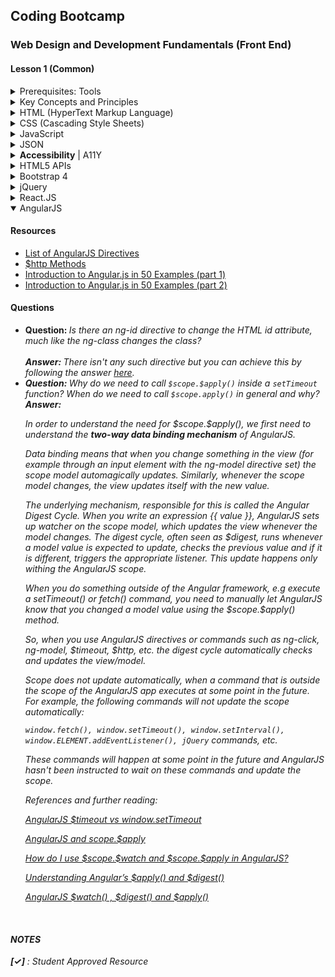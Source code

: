 ## Coding Bootcamp

### Web Design and Development Fundamentals (Front End)

#### Lesson 1 (Common)


<details>
  <summary>Prerequisites: Tools</summary>
  <h5>Editors</h5>
  <ul>
	  <li>
      	<a href="https://code.visualstudio.com/" target="_blank">Visual Studio Code</a>
        <ul>
		<li>
			<a href="https://docs.emmet.io/" target="_blank">Emmet Documentation</a>
		</li>
	        <li>
            <a href="https://marketplace.visualstudio.com/items?itemName=ritwickdey.LiveServer" target="_blank">LiveServer Extension</a></li>
	        <li>
            <a href="https://marketplace.visualstudio.com/items?itemName=hdg.live-html-previewer" target="_blank">HTML Live Previewer Extension</a></li>
		<li>
			<a href="https://vscodecandothat.com/" target="_blank">All the best things about Visual Studio Code that nobody ever bothered to tell you</a>
		</li>
        </ul>
       </li>
      <li><a href="https://www.sublimetext.com/" target="_blank">Sublime Text</a></li>
      <li><a href="https://atom.io/" target="_blank">Atom Editor</a></li>
  </ul>
  <h5>Browsers</h5>
  <p>
  <a href="https://www.google.com/chrome/" target="_blank">Google <strong>Chrome</strong></a><br/>	
  <a href="https://www.mozilla.org/en-US/firefox/" target="_blank">Mozilla <strong>FireFox</strong></a>	
  </p>
  <h4>Questions &amp; Answers</h4>
  <ul>
  <li><strong>Question:</strong><em> The VSCode command <code>code .</code> is not working.</em>
  <br> <strong>Answer:</strong> Open the Command Palette (Ctrl+P or Cmd+P (Mac)), type <code>shell command</code> and select <code>Shell Command: Install 'code' command in PATH </code></li>  </ul>

</details>


<details>
  <summary>Key Concepts and Principles</summary>
  <p>Syllabus: 4.1.1 ~ 4.1.3</p>

  <h4>Resources</h4>
  <ul>
	<li><a href="https://codeburst.io/10-steps-to-solving-a-programming-problem-8a32d1e96d74">10 Steps to Solving a Programming Problem</a></li>
  </ul>

  <h4>References</h4>
  <ul>
  <li><a href="https://marksheet.io/introduction.html">The Web for Absolute Beginners</a></li>
  <li><a href="https://kostasx.github.io/EventLoop/Education/tmp/WebOversimplified/index.html#/">The Web Oversimplified</a></li>
  <li><a href="https://learn.onemonth.com/understanding-http-basics/">Understanding HTTP Basics</a></li>
  <li><a href="https://developer.mozilla.org/en-US/docs/Web/HTTP/Basics_of_HTTP/MIME_types">MIME Types</a></li>
  <li><a href="https://httpstatuses.com/">HTTP Status Codes</a></li>
  <li><a href="https://www.w3.org/Protocols/rfc2616/rfc2616-sec10.html">HTTP Status Code Definitions</a></li>
  <li><a href="https://developer.mozilla.org/en-US/docs/Web/HTTP/Methods">HTTP Request Methods</a></li>

</ul>

</details>

<details id="html">
  <summary>HTML (HyperText Markup Language)</summary>
  <h4>References</h4>
  <ul>
	  <li><a href="https://htmlreference.io"><strong>HTMLReference.io</strong></a></li>

<li><strong>HTML: </strong><a href="https://www.youtube.com/watch?v=yCf9i8rJvtg&list=PLF308KNnRLF5xGLpd5ewXEPFxkgRQLl4f">A short introduction to the HTML Document</a></li>

<li>
	<strong>Tables: </strong>
  	<a href="https://learn.shayhowe.com/html-css/organizing-data-with-tables/" target="_blank">Organizing Data with Tables</a>
    </li>

<li>
<strong>Forms:</strong>
<ul>
<li>
  	<a href="https://learn.shayhowe.com/html-css/building-forms/" target="_blank">Building Forms</a>
</li>
<li>
  	<a href="https://medium.freecodecamp.org/a-step-by-step-guide-to-getting-started-with-html-forms-7f77ae4522b5" target="_blank">A step-by-step guide to getting started with HTML forms</a>
</li>


<li>
  	<a href="https://codepen.io/kostasx/pen/MxKEpR?editors=1000" target="_blank">HTML5 Input Elements</a>
</li>

</ul>
</li>


</ul>
  <h4>Exercises / Practice</h4>
  <ul>
	  <li>
      	<a href="./4.2/class-exercise-5.html/" target="_blank">Class Exercise 5</a>
        <ul>
        <li><a href="https://codepen.io/kostasx/pen/QoywJQ?editors=0010#" target="_blank">CodePen</a></li>
        <li><a href="https://gist.github.com/kostasx/3c8c5fa9bee0047f0c7fb18baf50d4bf" target="_blank">Gist</a></li>
        </ul>
      </li>
	  <li><a href="./4.2/class-exercise-10/" target="_blank">Class Exercise 10</a></li>
	  <li>
      	<a href="./4.2/class-exercise-11.html/" target="_blank">Class Exercise 11</a>
        <ul>
        <li><a href="https://codepen.io/kostasx/pen/drGzVx?editors=0100#" target="_blank">CodePen</a></li>
        <li><a href="https://gist.github.com/kostasx/5244c8b686e808366f2573f6d71d94a3" target="_blank">Gist</a></li>
        </ul>
      </li>
      <li><strong>Forms: </strong><a href="https://codepen.io/kostasx/pen/WmOVmz?editors=1100">Recreating the Wikipedia Login Form</a></li>
  </ul>

  <h4>Resources</h4>
  <ul>
	<li>
		<a href="https://validator.w3.org/nu/" target="_blank"><strong>W3C HTML Checker</strong></a>
	</li>
	  <li>
      	<a href="https://scrimba.com/g/ghtml" target="_blank">Introduction to HTML (scrimba.com)</a>
      </li>
	  <li>
      	<a href="https://www.youtube.com/watch?v=yCf9i8rJvtg&list=PLF308KNnRLF5xGLpd5ewXEPFxkgRQLl4f" target="_blank">HTML Basics - Simple Document:</a>
      </li>
	  <li>
      	<a href="https://learn.shayhowe.com/html-css/getting-to-know-html/" target="_blank">Getting to know HTML</a>
      </li>
	  <li>
      	<a href="https://marksheet.io/html-basics.html" target="_blank">HTML Basics</a>
      </li>
	  <li>
      	<a href="http://tutorials.codebar.io/" target="_blank">Codebar Tutorials</a>
      </li>
</ul>
  <h4>Questions &amp; Answers</h4>
  <ul>
  <li><strong>Question:</strong><em> Which extension should I choose for my HTML files and why, .html or .html?</em><br><strong>Answer:</strong> The short answer. There is none. They are exactly the same.<br><a href="https://stackoverflow.com/questions/1163738/htm-vs-html">Reference</a></li>
<br>  
  <li>
      <strong>Question:</strong><em> I have the following code: <code> &lt;td rowspan="2"&gt;DATA&lt;/td&gt; </code>
    How do I change the inline style? Where do I insert the style attribute?</em><br>
    <strong>Answer:</strong> You can add as many HTML Tag attributes as you like, separated by space:<br><br>
    <code>&lt;td rowspan="2" style=""&gt;DATA&lt;/td&gt;</code>
    <br><br>OR (order of attributes does not matter):<br><br>
    <code>&lt;td style="" rowspan="2"&gt;DATA&lt;/td&gt;</code>

  </li>
  
  
  </ul>

</details>

<details id="css">
  <summary>CSS (Cascading Style Sheets)​</summary>
  <p>Syllabus:</p>
  <h4>References</h4>
  <ul>
  <li><a href="https://cssreference.io"><strong>CSSReference.io</strong></a></li>
  <li>
    	<strong>CSS Layouts</strong> 
    	<ul>
  		<li><a href="https://www.w3schools.com/css/css_website_layout.asp">CSS Website Layout</a></li>
   		<li><a href="https://www.w3schools.com/html/html_layout.asp">HTML Layouts</a></li>
    		<li><a href="https://developer.mozilla.org/en-US/docs/Learn/CSS/CSS_layout/Introduction">Introduction to CSS Layout</a></li>
            <li><a href="http://learnlayout.com/">Learn CSS Layout</a></li>
    	</ul>
	</li>
	<li>
		<strong>CSS Selectors:</strong>
		<ul>
			<li>
			  	<a href="https://marksheet.io/css-selectors.html" target="_blank">How to target HTML Elements (using CSS Selectors)</a>
			</li>
			<li>
			  	<a href="https://developer.mozilla.org/en-US/docs/Web/CSS/CSS_Selectors" target="_blank">CSS Selectors (Mozilla Developer Network)</a>
			</li>
			<li>
			  	<a href="https://www.w3.org/TR/CSS22/selector.html" target="_blank">CSS Selectors (W3C)</a>
			</li>
			<li>
			  	<a href="https://htmldog.com/references/css/selectors/" target="_blank">CSS Selectors Table</a>
			</li>
			<li>
			  	<a href="https://alligator.io/css/css-selectors/" target="_blank">A CSS Selector Reference (Alligator.io)</a>
			</li>
			<li>
			  	<a href="https://learn.shayhowe.com/advanced-html-css/complex-selectors/" target="_blank">Basic and Complex CSS Selectors</a>
			</li>
			<li>
			  	<a href="https://flukeout.github.io/" target="_blank">CSS Diner: Practice CSS Selectors</a>
			</li>
			<li>
			  	<a href="https://specificity.keegan.st/" target="_blank">Specificity Calculator</a>
			</li>


</ul>
	</li>
    <li><strong>Styling:</strong>
	    <ul>
    	<li><a href="https://learn.shayhowe.com/html-css/working-with-typography/">Working with (CSS) Typography</a></li>
    	<li><a href="https://codepen.io/kostasx/pen/zpLKaX?editors=1100">The Cascading Effect</a></li>
    	<li><a href="https://css-tricks.com/what-is-vertical-align/">What is Vertical Align?</a></li>
	    </ul>
    </li>
    <li><strong>Box Model:</strong>
<ul>
  <li><a href="https://learn.shayhowe.com/html-css/opening-the-box-model/">Opening the Box Model</a></li>
  <li><a href="https://www.youtube.com/watch?v=d601NaSSqSE">Box Model Review | NetNinja Video</a></li>
  <li><a href="https://www.youtube.com/watch?v=l8NH6YppJFA">Normal Document Flow</a></li>
  </ul>
</li>
<li><strong>CSS Positioning:</strong>
  <ul>
    <li><a href="https://www.youtube.com/watch?v=YBJqKWXL2vg">CSS Position Relative | NetNinja Video</a></li>
    <li><a href="https://www.youtube.com/watch?v=2JMGG_8T-vY">CSS Absolute Position | NetNinja Video</a></li>
    <li><a href="https://www.youtube.com/watch?v=8fQWx-d5qc8">CSS Fixed Position | NetNinja Video</a></li>
    <li><a href="https://www.youtube.com/watch?v=VwxGKpvW8Zk">CSS Floating Elements | NetNinja Video</a></li>
  </ul>
</li>

<li><strong>CSS Animations:</strong>
<ul>
<li><a href="https://thoughtbot.com/blog/css-animation-for-beginners">CSS Animation for Beginners</a></li>
<li><a href="https://www.w3schools.com/css/css3_animations.asp">CSS Animations</a></li>
<li><a href="https://tympanus.net/codrops/css_reference/keyframes/">Keyframes</a></li>
</ul>
         
</li>

</ul>

  <h4>Resources</h4>
  <ul>
	  <li>
      	<a href="https://scrimba.com/g/gintrotocss" target="_blank">Introduction to CSS (scrimba.com)</a>
      </li>
	  <li>
      	<a href="https://www.youtube.com/playlist?list=PL4cUxeGkcC9gQeDH6xYhmO-db2mhoTSrT" target="_blank">CSS Tutorials For Beginners (YouTube Video Playlist)</a>
      </li>
	  <li>
      	<a href="https://jgthms.com/web-design-in-4-minutes/" target="_blank">Learn the basics of web design in 4 minutes</a>
      </li>
	<li>
		<strong>Centering Elements in CSS: </strong><a href="https://css-tricks.com/centering-css-complete-guide/">Link 1</a> | <a href="https://love2dev.com/blog/absolute-centering-css/">Link 2</a>
	</li>

  </ul>

  <h4>Questions &amp; Answers</h4>
  <ul>
  <li><strong>Question:</strong><em> How do I center an element using CSS?</em><br><strong>Answer:</strong> This is probably the best resource on the subject: <a href="https://css-tricks.com/centering-css-complete-guide/">Centering in CSS: A Complete Guide</a></li>
<br>  
  
  
  </ul>


</details>

<details id="javascript">
  <summary>JavaScript</summary>
  <p>Syllabus:</p>
  <h4>References</h4>
  <ul>
  <li><a href="https://vanillajstoolkit.com/reference/"><strong>Reference Guide:</strong> A quick reference for commonly used JavaScript methods and browser APIs.</a></li>
  <li><a href="https://goo.gl/YwAziN"><strong>Variables: </strong> Visualizing variable hoisting, declaration and value assignment</a></li>
  <li><a href="https://developer.mozilla.org/en-US/docs/Web/JavaScript/Reference/Operators/Operator_Precedence#Table"><strong>Operator Precedence Table</strong> (MDN)</a></li>
	  <li><a href="https://developer.mozilla.org/en-US/docs/Web/JavaScript/Reference/Global_Objects/Error"><strong>Errors</strong></a></li>
	 <li><strong>Objects:</strong>
		 <ul>
			 <li><a href="https://goo.gl/ej6etK">Visualizing Object Equality</a></li>
</ul>
  </li>
  <li id="this-keyword">
	  <strong>The <code>this</code> keyword in JS</strong>
          <ul>
		  <li><a href="https://www.youtube.com/watch?v=gvicrj31JOM" target="_blank">JavaScript this Keyword | Mosh (9 min)</a></li>
		  <li><a href="https://www.youtube.com/watch?v=zE9iro4r918" target="_blank">WTF is THIS: Understanding the "this" keyword in JavaScript (14 min)</a></li>
		  <li><a href="https://developer.mozilla.org/en-US/docs/Web/JavaScript/Reference/Operators/this" target="_blank">this @ MDN <strong>(MUST READ)</strong></a></li>
	  </ul>
  </li>
  <li>
    <strong>DOM:</strong>
    <ul>
    <li>
        <a href="https://developer.mozilla.org/en-US/docs/Web/API/Document_Object_Model/Introduction">Introduction to the DOM (MDN)</a>
    </li>
    <li>
        <a href="https://www.w3schools.com/js/js_htmldom.asp">JavaScript HTML DOM (W3Schools)</a>
    </li>
    <li>
        <a href="https://www.udacity.com/course/javascript-and-the-dom--ud117">JavaScript and the DOM</a>
    </li>
    <li>
        <a href="https://www.digitalocean.com/community/tutorials/introduction-to-the-dom">Introduction to the DOM (Digial Ocean)</a>
    </li>
    <li>
        <a href="https://javascript.info/document">DOM @ javascript.info</a>
    </li>
    <li>
        <a href="https://itnext.io/javascript-fundamentals-master-the-dom-part-1-82433084fb40">JavaScript Fundamentals: Master the DOM! (Part 1)</a>
    </li>
    <li>
        <a href="https://itnext.io/javascript-fundamentals-master-the-dom-part-2-bef36405598e">JavaScript Fundamentals: Master the DOM! (Part 2)</a>
    </li>
    <li>
	    <a href="https://www.youtube.com/watch?v=F1anRyL37lE"><strong>Events</strong> | JavaScript Event Capture, Propagation and Bubbling (9 min)</a>
    </li>
    <li>
	    <a href="https://www.youtube.com/watch?v=SqQZ8SttQsI"><strong>Events</strong> | Event Bubbling (8 min)</a>
    </li>
    <li>
	    <a href="https://www.youtube.com/watch?v=BtOrr7oTH_8"><strong>Events</strong> | Event Propagation Explained (w Bubbling and Capturing)
 (20 min)</a>
    </li>

</ul>
</li>
	  
  </ul>

  <h4>Resources</h4>
  <ul>
  <li><a href="https://scrimba.com/g/gintrotojavascript">Introduction to JavaScript (Interactive Screencasts @ scrimba.com)</a></li>
	  <li>
      	<a href="https://www.youtube.com/watch?v=W6NZfCO5SIk" target="_blank">JavaScript Tutorial: Learn JavaScript in 1 Hour [2019]</a>
      </li>

<li>
<a href="https://learnxinyminutes.com/docs/javascript/">Learn X in Y Minutes: JavaScript</a>
</li>
<li><a href="https://jgthms.com/javascript-in-14-minutes/">JavaScript in 14 minutes</a></li>

  </ul>

  <h4>Questions &amp; Answers</h4>
  <ul>
  <li><strong>Question:</strong><em> How do I combine a checkbox input element with an image?</em><br><strong>Answer:</strong> <a href="https://codepen.io/kostasx/pen/VNGRKJ">Code Solution</a></li>
	<li><strong>Question:</strong><em> What exactly is the <strong>bubbles</strong> property of the Event Object?</em><br><strong>Answer:</strong> <em>The <strong>bubbles</strong> property contains a Boolean value that indicates whether the current event can propagate up the DOM hierarchy or not. There are two types of events, one propagates up the DOM hierarchy, the other does not.</em><br><a href="http://help.dottoro.com/ljghpfmx.php">Reference</a><br>Also see the <strong>Event Propagation Explained</strong> and <strong>JavaScript Event Capture, Propagation and Bubbling </strong> videos in the section above in order to understand how Events propagate in the DOM.</li>
<br>  
  
  
  </ul>

</details>

<details id="json">
<summary>JSON</summary>
<h4>Resources</h4>
  <ul>
  <li>
  <a href="https://www.youtube.com/embed/EcXc7OFV0_4?start=38&end=141&version=3"><strong>What is JSON?</strong></a>
  </li>
</ul>
</details>

<details id="accessibility">
<summary><strong>Accessibility</strong> | A11Y</summary>
<h4>Resources</h4>
  <ul>
  <li>
  <a href="https://uxdesign.cc/designing-for-accessibility-is-not-that-hard-c04cc4779d94"><strong>Designing for accessibility is not that hard: </strong>7 easy-to-implement guidelines to design a more accessible web</a>
  </li>

  <li>
  <a href="https://blog.prototypr.io/designing-usable-and-accessible-buttons-dffb464d9be2">Designing Usable and Accessible Buttons</a>
  </li>

  <li>
  <a href="https://a11yproject.com/checklist.html"><strong>Web Accessibility Checklist: </strong>A beginner's guide to web accessibility
</a>
  </li>

  <li>
  <a href="http://web-accessibility.carnegiemuseums.org/content/buttons/"><strong>Web Accessibility Guidelines v1.0:</strong> Links, Buttons, &amp; Other Clickable Elements</a>
  </li>

  <li>
  <a href="https://www.deque.com/blog/accessible-aria-buttons/"><strong>Building Accessible Buttons with ARIA:</strong> A11y Support Series</a>
  </li>
  
  <li>
  <a href="https://developer.mozilla.org/en-US/docs/Web/Accessibility/ARIA/forms/Basic_form_hints">Basic form hints
</a>
  </li>

  <li>
  <a href="https://www.w3.org/TR/wai-aria-practices/"><strong>WAI-ARIA Authoring Practices 1.1</strong></a>
  </li>

  <li>
  <a href="https://www.w3.org/TR/wai-aria-practices/#button"><strong>WAI-ARIA Authoring Practices 1.1</strong>: Button</a>
  </li>

  <li>
  <a href="https://www.w3.org/TR/wai-aria-practices/examples/button/button.html"><strong>WAI-ARIA Authoring Practices 1.1</strong>: Button Examples</a>
  </li>

  <li>
  <a href="https://achecker.ca/checker/index.php">Web Accessibility Checker</a>
  </li>

  <li>
  <a href="https://www.w3.org/WAI/ER/tools/">Web Accessibility Evaluation Tools List</a>
  </li>

</ul>
</details>

<details>
<summary>HTML5 APIs</summary>
  <p>Syllabus:</p>
  <h4>References</h4>
  <ul>
    <li>
      <a href="https://developer.mozilla.org/en-US/docs/Web/API"><strong>Web APIs</strong></a>
    </li>
	  <li><strong>Drag and Drop API</strong></li>
	  <ul>
		  <li><a href="https://javascript.info/mouse-drag-and-drop">Drag'n'Drop with mouse events | JavaScript.info</a></li>
	  </ul>
    <li>
	    <strong>Geolocation API</strong>
	    <ul>
		    <li>Simple Example of a Map using Geolocation and the OpenLayers Library: [ <a href="https://github.com/kostasx/EventLoop/blob/master/Education/afdemp/HTML5/geolocation/openlayers-example.html">Code</a> | <a href="https://eventloop.gr/Education/afdemp/HTML5/geolocation/openlayers-example.html">Demo</a> ]</li>
	    </ul>
    </li>
	<li>
      <strong>Media API:</strong>
	  <ul>
          <li><i>The Media API is a JavaScript API that is part of HTML5 that allows you to interact with the audio and video elements.</i></li>
		   <li>
               <a href="https://developer.mozilla.org/en-US/docs/Web/HTML/Element/video">The <strong>&lt;video&gt;</strong> Element</a>    <ul>
               <li><a href="https://developer.mozilla.org/en-US/docs/Web/HTML/Element/video#Events">Video Element <strong>Events</strong> <i>(play, pause, ended, etc.)</i></a></li>
               <li><strong>Test Videos:</strong></li>
               <li><a href="http://clips.vorwaerts-gmbh.de/big_buck_bunny.mp4">Big Bunny (format: video/mp4)</a></li>
               <li><a href="http://clips.vorwaerts-gmbh.de/big_buck_bunny.ogv">Big Bunny (format: video/ogg)</a></li>
               <li><a href="http://clips.vorwaerts-gmbh.de/big_buck_bunny.webm">Big Bunny (format: video/webm)</a></li>
               </ul>
           </li>
       </ul>
     </li>

  <h4>Questions</h4>
  <ul>
  <li><strong>Question: </strong><i>What is the difference between .ogg, .ogv and .oga?</i><br><strong>Answer: </strong>There's difference between .ogg and .ogv. Ogg may be used for both audio and video content. Ogv is a video file container. Initially, .ogg format served for both audio and video files.
    But now (usually) .ogv is used for video files and .ogg or .oga for audio files.</li>
  <li id="how-to-get-the-current-cursor-position-in-an-iframe"><strong>Question: </strong><i>How to get the current cursor position in an iframe?</i><br><strong>Answer: </strong> You can use the postMessage API to send data from the iframe to the parent page or vice versa. Here's a simple example:
  
  <code>parent.html:</code>
  <pre><code>&lt;html&gt;&#10;&lt;head&gt;
    &lt;title&gt;Parent&lt;/title&gt;&#10;&lt;/head&gt;&#10;&lt;body&gt;&#10;
&lt;h1&gt;Parent&lt;/h1&gt;&#10;
&lt;iframe src=&quot;child.html&quot; frameborder=&quot;1&quot;&gt;&lt;/iframe&gt;&#10;
&lt;script&gt;&#10;
window.addEventListener(&quot;message&quot;, function(e) {&#10;
    console.log( &quot;Cursor X and Y from iframe: &quot;, e.data );&#10;
});&#10;
&lt;/script&gt;&#10;&lt;/body&gt;&#10;&lt;/html&gt;
</code></pre>
<code>child.html:</code><br><br>
<pre><code>&lt;html&gt;&#10;&lt;head&gt;
    &lt;title&gt;Child&lt;/title&gt;&#10;&lt;/head&gt;&#10;&lt;body&gt;&#10;
&lt;h1&gt;Child&lt;/h1&gt;&#10;
&lt;script&gt;&#10;
document.body.addEventListener(&quot;mousemove&quot;, function(e) {&#10;
    window.parent.postMessage({
      x: e.clientX,
      y: e.clientY
   }, &quot;*&quot;);&#10;
});&#10;
&lt;/script&gt;&#10;&lt;/body&gt;&#10;&lt;/html&gt;</code></pre>

</li>

  <li>
    <strong>Question: </strong><i>Do we need a closing <code>source</code> tag?</i>
    <br>
    <strong>Answer: </strong>No, there's no need for either a closing &lt;/source&gt; tag or even a self-closing slash (optional): &lt;source src=&quot;&quot; /&gt;, as &lt;source src=&quot;&quot;&gt; will suffice. The &lt;source&gt; tag belongs to the family of HTML tags that accept no content, also known as "void" tags.<br>
    <p>References:</p>
    <p><a href="https://developer.mozilla.org/en-US/docs/Web/HTML/Element/source#Usage_notes">1</a></p>
    <p><a href="https://developer.mozilla.org/en-US/docs/Web/HTML/Element/source">2</a></p>
    <p><a href="https://html.spec.whatwg.org/#the-source-element">3</a></p>
    <p><a href="https://html.spec.whatwg.org/multipage/syntax.html#elements-2">Void Elements</a></p>
  </li>

  <li>
    <strong>Question: </strong><i>Can the &lt;video&gt; element accept a height setting that will distort (stretch) the video being displayed?</i>
    <br>
    <strong>Answer: </strong>Yes, you can use the CSS object-fit rule for that. <a href="https://codepen.io/kostasx/pen/MWWjrJo">Click for example code</a>
    <p><strong>NOTE:</strong> Keep in mind that object-fit is <a href="https://caniuse.com/#search=object-fit">not supported</a> by IE11</p>

  </li>

  <li>
    <strong>Question: </strong><i>Can I use a specific frame of a &lt;video&gt; element as its poster image?</i>
    <br>
    <strong>Answer: </strong>No, you can just grab a screenshot of a specific video frame, save it as a file and use it in the `poster` attribute as a value.
  </li>

  <li>
    <strong>Question: </strong><i>When I try to display the duration property of a &lt;video&gt; element, I get <strong>NaN</strong>.</i>
    <br>
    <strong>Answer: </strong>This means that the video metadata (which includes the duration value) has not yet loaded. You can use an event listener in the 'loadedmetadata' event to run any commands that will be using the duration property. <a href="https://codepen.io/kostasx/pen/QWWKagG?editors=1111">Example Code</a>
  </li>

  <li>
    <strong>Question: </strong><i>An element is not made draggable in FireFox, event when the draggable="true" attribute is set.</i>
    <br>
    <strong>Answer: </strong>Due to some browser vendor inconsistencies, you need to set a "dragstart" event handler and set some data on the dataTransfer object in order for the element to become draggable. <a href="https://stackoverflow.com/questions/3977596/how-to-make-divs-in-html5-draggable-for-firefox">Reference</a>
  </li>

  <li>
    <strong>Question: </strong><i>How can I change the appearance of a draggable element during the drag operation?</i>
    <br>
    <strong>Answer: </strong>You can use the <a href="https://developer.mozilla.org/en-US/docs/Web/API/HTML_Drag_and_Drop_API#Define_the_drag_effect">dropEffect</a> for that.
  </li>

  </ul>


</ul>
  
</details>

<details>
<summary>Bootstrap 4</summary>

  <h4>Resources</h4>
  <ul>
  <li><a href="https://getbootstrap.com/" target="_blank">Official Bootstrap Site</a></li>
  <li><a href="https://getbootstrap.com/docs/4.3/getting-started/introduction/" target="_blank">Get Started</a></li>
  <li><a href="https://www.w3schools.com/bootstrap4/default.asp" target="_blank">Bootstrap 4 at W3Schools.com</a></li>
  <li><a href="https://scrimba.com/g/gbootstrap4" target="_blank">Learn Bootstrap 4 at scrimba.com</a>( Highly Recommended )</li>
  <li><a href="https://medium.freecodecamp.org/learn-the-bootstrap-4-grid-system-in-10-minutes-e83bfae115da">Learn the Bootstrap 4 Grid System in 10 Minutes</a></li>
  <li><a href="https://hackerthemes.com/bootstrap-cheatsheet/">Bootstrap 4 Cheat Sheet - An interactive list of Bootstrap classes for version 4.3.1</a></li>
	
  </ul>

</details>


<details>
<summary>jQuery</summary>

  <h4>Resources</h4>
  <ul>
<li>
    <a href="https://books.goalkicker.com/jQueryBook/" target="_blank">jQuery - Notes for Professionals (Free PDF) <strong>[&checkmark;]</strong></a> / 
	<a href="https://github.com/kostasx/EventLoop/blob/master/jquery/resources/jQueryNotesForProfessionals.pdf"><strong>[ View PDF ]</strong></a>
</li>
<li>
    <a href="https://www.w3schools.com/jquery/default.asp" target="_blank">jQuery Tutorial @ w3schools.com</a>
</li>
<li>
    <a href="https://www.w3schools.com/jquery/jquery_fade.asp" target="_blank">fadeIn() / fadeOut() / fadeToggle() / fadeTo()</a>
</li>
<li>
    <a href="https://www.w3schools.com/jquery/jquery_hide_show.asp" target="_blank">show() / hide()</a>
</li>
<li>
	<a href="https://scrimba.com/search?q=jquery" target="_blank"><strong>Scrimba Interactive jQuery Screencasts</strong></a>
</li>
<li>
    <a href="https://www.youtube.com/watch?v=i_qE1iAmjFg" target="_blank">10 Things I Learned from the jQuery Source (Paul Irish, Google)</a>
</li>
<li>
    <a href="https://www.youtube.com/watch?v=ARnp9Y8xgR4" target="_blank">11 More Things I Learned from the jQuery Source (Paul Irish, Google)</a>
</li>
<li>
    <a href="http://youmightnotneedjquery.com/" target="_blank">You Might Not Need jQuery</a>
</li>
  </ul>

  <h4>Questions &amp; Answers</h4>
  <ul>
  <li><strong>Question:</strong><em> How do I select all the elements in a list of elements without including the first one?</em>
  <br> <strong>Answer:</strong> Google for: <code>jquery select all but first</code><br>You will probably find yourself in <a href="https://stackoverflow.com/questions/2259393/jquery-select-all-except-first" target="_blank">this StackOverflow answer</a>.<br>The code syntax is this:<code>$("div.test:not(:first)").hide();</code></li>  </ul>

</details>

<details id="reactjs">
<summary>React.JS</summary>

  <h4>Resources</h4>
  <ul>
<li>
	<a href="https://www.taniarascia.com/getting-started-with-react/">Getting Started with React - An Overview and Walkthrough <strong>[&checkmark;]</strong></a>
</li>

<li>
	<a href="https://www.youtube.com/watch?v=Ke90Tje7VS0">(YouTube) Learn React - React Crash Course [2019] - React Tutorial with Examples | Mosh</a>
</li>

<li>
	<a href="https://www.freecodecamp.org/news/learning-react-roadmap-from-scratch-to-advanced-bff7735531b6/">How to Learn React — A roadmap from beginner to advanced (2018)</a>
</li>

<li>
	<a href="https://ihatetomatoes.net/get-react-101/">React 101 - Learn how to build 3 practical React components from scratch!</a>
</li>

<li>
	<a href="https://scrimba.com/g/glearnreact">Learn React for free</a>
</li>

<li>
	<a href="https://twitter.com/chrisachard/status/1175022111758442497">Learn React in 10 tweets (with hooks)</a>
</li>



<li>
	<a href="https://www.youtube.com/watch?v=_ZTT9kw3PIE">Introduction to React by Le Wagon [Video] <strong>[&checkmark;]</strong></a>
</li>


<li>
	<a href="https://www.reddit.com/r/reactjs">React.JS @ Reddit</a>
</li>


<li>
	<a href="https://medium.freecodecamp.org/what-i-wish-i-knew-when-i-started-to-work-with-react-js-3ba36107fd13">What I wish I knew when I started to work with React.js</a>
</li>
<li>
	<strong>Create React App</strong>
	<ul>
		<li><a href="https://create-react-app.dev/docs/updating-to-new-releases/">How to Update to New Versions?</a></li>
	</ul>
</li>
<li>
<strong>React Routing</strong>
<ul>
<li><a href="https://reacttraining.com/react-router/web/guides/quick-start">Quick Start</a></li>
<li><a href="https://stackoverflow.com/questions/49162311/react-difference-between-route-exact-path-and-route-path">Difference between <code>&lt;Route exact path=“/” /&gt;</code> and <code>&lt;Route path=“/” /&lt;</code>
</a></li>

<li>
 <a href="https://epeak.info/2019/03/26/a-bluffers-information-to-react-router-v4-freecodecamp-org/">A Bluffer's Information to React Router V4 – FreeCodeCamp <strong>[&checkmark;]</strong></a>
</li>

</ul>
</li>
<li id="react-hooks">
  <strong>React Hooks:</strong>
  <ul>
	  <li><a href="https://wattenberger.com/blog/react-hooks" target="_blank">Thinking in React Hooks</a></li>
  </ul>
</li>

<li id="react-state-management">
<strong>State Management:</strong>
<ul>
<li>
  Using the native <a href="https://reactjs.org/docs/context.html">Context API</a> (React 16.3+)
  <ul>
  <li><em>&quot;Context provides a way to pass data through the component tree without having to pass props down manually at every level.&quot;</em></li>
  <li><a href="https://www.youtube.com/watch?v=XkBB3pPY3t8">What is the Context API?</a> (NetNinja Video)</li>
  <li><a href="https://www.youtube.com/watch?v=yzQ_XulhQFw">Introducing the React Context API</a> (YouTube)</li>
  <li><a href="https://codesandbox.io/s/reactjs-context-api-peflc">Simple example using Context API</a> (Codesandbox)</li>
  </ul>
</li>
<li>
  Using the <a href="http://robertmarkbramprogrammer.blogspot.com/2019/02/using-pubsubjs-in-react.html">PubSub</a> (Publish/Subscribe) pattern | <a href="https://codesandbox.io/s/reactjs-pubsub-fjwdj">( Codesandbox Demo )</a>
  </li>
<li>
  Using <a href="https://facebook.github.io/flux/">Flux</a> for unidirectional data flow
  </li>
<li>
  Using <a href="https://react-redux.js.org/">Redux</a>
  </li>
<li>
  Using <a href="https://mobx.js.org/">MobX</a>
  </li>
</ul>
</li>

</ul>

  <h4>Questions</h4>
  <ul>
  <li><strong>Question: </strong><i>How can I import multiple image or any other kind of files in React.JS?</i><br><strong>Answer: </strong><a href="https://stackoverflow.com/questions/44607396/importing-multiple-files-in-react">Stackoverflow: Importing multiple files in react</a></li>
  <br>
  <li><strong>Question: </strong><i>How do I get the previous value of state?</i><br><strong>Answer: </strong><br><pre> this.setState(function( prevState ){  
   return { counter: prevState.counter + 1 }
});
</pre></li>
  <li><strong>Question: </strong><i>How do I pass data between components in a unidirectional way?</i><br><strong>Answer:</strong> Please checkout the various ways available in the <a href="#react-state-management">State Management section</a><br></li>
  </ul>

</details>

<details open>
<summary>AngularJS</summary>

  <h4>Resources</h4>
  <ul>
    <li><a href="https://www.c-sharpcorner.com/blogs/list-of-angularjs-directives">List of AngularJS Directives</a></li>
    <li><a href="https://docs.angularjs.org/api/ng/service/$http#$http-methods">$http Methods</a></li>
    <li><a href="https://www.youtube.com/watch?v=TRrL5j3MIvo">Introduction to Angular.js in 50 Examples (part 1)</a></li>
    <li><a href="https://www.youtube.com/watch?v=6J08m1H2BME">Introduction to Angular.js in 50 Examples (part 2)</a></li>
  </ul>

  <h4>Questions</h4>
  <ul>
	<li><strong>Question: </strong><i>Is there an ng-id directive to change the HTML id attribute, much like the ng-class changes the class?</li><br><strong>Answer: </strong>There isn't any such directive but you can achieve this by following the answer <a href="https://stackoverflow.com/questions/36308167/how-to-conditional-set-the-id-attribute-of-a-html-element-with-angular-js/36308341">here</a>.</li>
  <li><strong>Question: </strong><i>Why do we need to call <code>$scope.$apply()</code> inside a <code>setTimeout</code> function? When do we need to call <code>$scope.apply()</code> in general and why?</i><br><strong>Answer: </strong><p>In order to understand the need for $scope.$apply(), we first need to understand the <strong>two-way data binding mechanism</strong> of AngularJS.</p><p>Data binding means that when you change something in the view (for example through an input element with the ng-model directive set) the scope model automagically updates. Similarly, whenever the scope model changes, the view updates itself with the new value.</p><p>The underlying mechanism, responsible for this is called the Angular Digest Cycle. When you write an expression {{ value }}, AngularJS sets up watcher on the scope model, which updates the view whenever the model changes. The digest cycle, often seen as $digest, runs whenever a model value is expected to update, checks the previous value and if it is different, triggers the appropriate listener. This update happens only withing the AngularJS scope.</p><p>When you do something outside of the Angular framework, e.g execute a setTimeout() or fetch() command, you need to manually let AngularJS know that you changed a model value using the $scope.$apply() method.</p><p>So, when you use AngularJS directives or commands such as ng-click, ng-model, $timeout, $http, etc. the digest cycle automatically checks and updates the view/model.</p><p>Scope does not update automatically, when a command that is outside the scope of the AngularJS app executes at some point in the future. For example, the following commands will not update the scope automatically:</p><p><code>window.fetch(), window.setTimeout(), window.setInterval(), window.ELEMENT.addEventListener(), jQuery</code> commands, etc.</p><p>These commands will happen at some point in the future and AngularJS hasn't been instructed to wait on these commands and update the scope.</p><p>References and further reading:</p><p><a href="https://blog.cloudboost.io/angular-timeout-vs-window-settimeout-1571b73625e9">AngularJS $timeout vs window.setTimeout</a></p><p><a href="http://jimhoskins.com/2012/12/17/angularjs-and-apply.html">AngularJS and scope.$apply</a></p><p><a href="https://stackoverflow.com/questions/15112584/how-do-i-use-scope-watch-and-scope-apply-in-angularjs">How do I use $scope.$watch and $scope.$apply in AngularJS?</a></p><p><a href="https://www.sitepoint.com/understanding-angulars-apply-digest/">Understanding Angular’s $apply() and $digest()</a></p><p><a href="http://tutorials.jenkov.com/angularjs/watch-digest-apply.html">AngularJS $watch() , $digest() and $apply()</a></p>
</li>
  <br>
  </ul>

</details>

#### NOTES

__[&checkmark;]__ : Student Approved Resource
